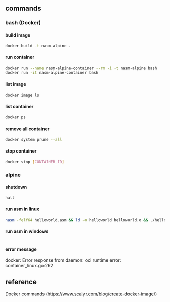 ## commands

### bash (Docker)

#### build image
```sh
docker build -t nasm-alpine .
```

#### run container
```sh
docker run --name nasm-alpine-container --rm -i -t nasm-alpine bash
docker run -it nasm-alpine-container bash

```

#### list image
```sh
docker image ls
```

#### list container
```sh
docker ps
```

#### remove all container
```sh
docker system prune --all
```

#### stop container
```sh
docker stop [CONTAINER_ID]
```

### alpine

#### shutdown
```sh
halt
```

#### run asm in linux
```sh
nasm -felf64 helloworld.asm && ld -o helloworld helloworld.o && ./helloworld
```

#### run asm in windows
```sh

```


#### error message
docker: Error response from daemon: oci runtime error: container_linux.go:262

## reference
Docker commands (https://www.scalyr.com/blog/create-docker-image/) 